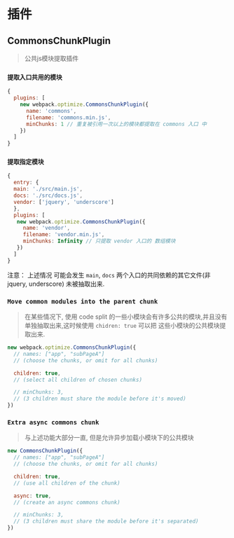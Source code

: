 # 插件

## CommonsChunkPlugin 
> 公共js模块提取插件

### `提取入口共用的模块`

```javascript
{
  plugins: [
    new webpack.optimize.CommonsChunkPlugin({
      name: 'commons',
      filename: 'commons.min.js',
      minChunks: 1 // 重复被引用一次以上的模块都提取在 commons 入口 中
    })
  ]
}
```

### `提取指定模块`

```javascript
{
  entry: {
  main: './src/main.js',
  docs: './src/docs.js',
  vendor: ['jquery', 'underscore']
  },
  plugins: [
   new webpack.optimize.CommonsChunkPlugin({
     name: 'vendor',
     filename: 'vendor.min.js',
     minChunks: Infinity // 只提取 vendor 入口的 数组模块
   })
  ]
}
```
注意： 上述情况 可能会发生 `main`, `docs` 两个入口的共同依赖的其它文件(非 jquery, underscore) 未被抽取出来.


### `Move common modules into the parent chunk`
> 在某些情况下, 使用 code split 的一些小模块会有许多公共的模块,并且没有单独抽取出来,这时候使用 `chidren: true` 可以把 这些小模块的公共模块提取出来.


```javascript
new webpack.optimize.CommonsChunkPlugin({
  // names: ["app", "subPageA"]
  // (choose the chunks, or omit for all chunks)

  children: true,
  // (select all children of chosen chunks)

  // minChunks: 3,
  // (3 children must share the module before it's moved)
})
```

### `Extra async commons chunk`
> 与上述功能大部分一直, 但是允许异步加载小模块下的公共模块

```javascript
new CommonsChunkPlugin({
  // names: ["app", "subPageA"]
  // (choose the chunks, or omit for all chunks)

  children: true,
  // (use all children of the chunk)

  async: true,
  // (create an async commons chunk)

  // minChunks: 3,
  // (3 children must share the module before it's separated)
})
```

